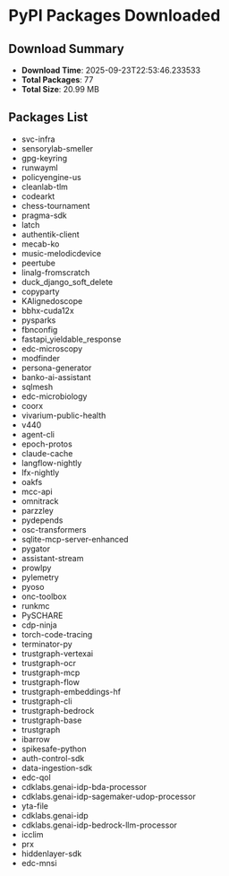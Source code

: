 # PyPI Packages Downloaded

## Download Summary
- **Download Time**: 2025-09-23T22:53:46.233533
- **Total Packages**: 77
- **Total Size**: 20.99 MB

## Packages List
- svc-infra
- sensorylab-smeller
- gpg-keyring
- runwayml
- policyengine-us
- cleanlab-tlm
- codearkt
- chess-tournament
- pragma-sdk
- latch
- authentik-client
- mecab-ko
- music-melodicdevice
- peertube
- linalg-fromscratch
- duck_django_soft_delete
- copyparty
- KAlignedoscope
- bbhx-cuda12x
- pysparks
- fbnconfig
- fastapi_yieldable_response
- edc-microscopy
- modfinder
- persona-generator
- banko-ai-assistant
- sqlmesh
- edc-microbiology
- coorx
- vivarium-public-health
- v440
- agent-cli
- epoch-protos
- claude-cache
- langflow-nightly
- lfx-nightly
- oakfs
- mcc-api
- omnitrack
- parzzley
- pydepends
- osc-transformers
- sqlite-mcp-server-enhanced
- pygator
- assistant-stream
- prowlpy
- pylemetry
- pyoso
- onc-toolbox
- runkmc
- PySCHARE
- cdp-ninja
- torch-code-tracing
- terminator-py
- trustgraph-vertexai
- trustgraph-ocr
- trustgraph-mcp
- trustgraph-flow
- trustgraph-embeddings-hf
- trustgraph-cli
- trustgraph-bedrock
- trustgraph-base
- trustgraph
- ibarrow
- spikesafe-python
- auth-control-sdk
- data-ingestion-sdk
- edc-qol
- cdklabs.genai-idp-bda-processor
- cdklabs.genai-idp-sagemaker-udop-processor
- yta-file
- cdklabs.genai-idp
- cdklabs.genai-idp-bedrock-llm-processor
- icclim
- prx
- hiddenlayer-sdk
- edc-mnsi

